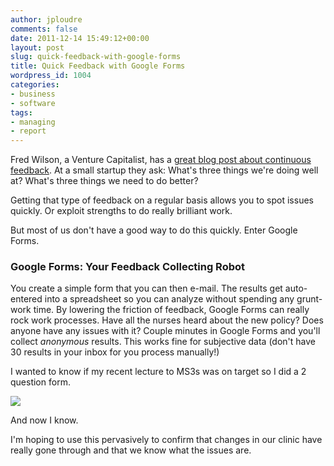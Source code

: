 ```yaml
---
author: jploudre
comments: false
date: 2011-12-14 15:49:12+00:00
layout: post
slug: quick-feedback-with-google-forms
title: Quick Feedback with Google Forms
wordpress_id: 1004
categories:
- business
- software
tags:
- managing
- report
---
```


Fred Wilson, a Venture Capitalist, has a [great blog post about continuous feedback](http://www.avc.com/a_vc/2011/11/continuous-feedback.html). At a small startup they ask: What's three things we're doing well at? What's three things we need to do better?

Getting that type of feedback on a regular basis allows you to spot issues quickly. Or exploit strengths to do really brilliant work.

But most of us don't have a good way to do this quickly. Enter Google Forms.

### Google Forms: Your Feedback Collecting Robot

You create a simple form that you can then e-mail. The results get auto-entered into a spreadsheet so you can analyze without spending any grunt-work time. By lowering the friction of feedback, Google Forms can really rock work processes. Have all the nurses heard about the new policy? Does anyone have any issues with it? Couple minutes in Google Forms and you'll collect *anonymous* results. This works fine for subjective data (don't have 30 results in your inbox for you process manually!)

I wanted to know if my recent lecture to MS3s was on target so I did a 2 question form.

[![](http://unchart.com/wp-content/uploads/2011/12/Screen-Shot-2011-12-14-at-7.38.02-AM-300x290.png)](http://unchart.com/wp-content/uploads/2011/12/Screen-Shot-2011-12-14-at-7.38.02-AM.png)

And now I know.

I'm hoping to use this pervasively to confirm that changes in our clinic have really gone through and that we know what the issues are.

